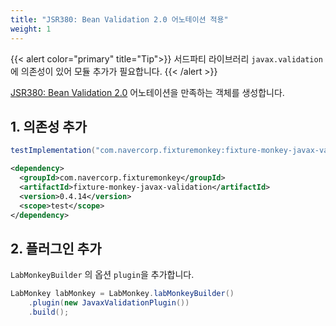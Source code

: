 ```yaml
---
title: "JSR380: Bean Validation 2.0 어노테이션 적용"
weight: 1
---
```

{{< alert color="primary" title="Tip">}}
서드파티 라이브러리 `javax.validation`에 의존성이 있어 모듈 추가가 필요합니다.
{{< /alert >}}

[JSR380: Bean Validation 2.0](https://jcp.org/en/jsr/detail?id=380) 어노테이션을 만족하는 객체를 생성합니다.

## 1. 의존성 추가
```groovy
testImplementation("com.navercorp.fixturemonkey:fixture-monkey-javax-validation:0.4.14")
```

```xml
<dependency>
  <groupId>com.navercorp.fixturemonkey</groupId>
  <artifactId>fixture-monkey-javax-validation</artifactId>
  <version>0.4.14</version>
  <scope>test</scope>
</dependency>
```

## 2. 플러그인 추가
`LabMonkeyBuilder` 의 옵션 `plugin`을 추가합니다.

```java
LabMonkey labMonkey = LabMonkey.labMonkeyBuilder()
    .plugin(new JavaxValidationPlugin())
    .build();
```
